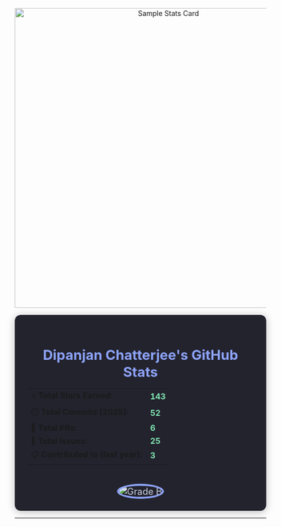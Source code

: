 <!-- GitHub Stats Card Example -->
<p align="center">
  <!-- Replace the image below with your own stats image or keep as a placeholder -->
  <!-- If you want to use a dynamic card, you can use services like github-readme-stats -->
  <img src="https://placehold.co/600x250/23232e/8da3fa?text=Dipanjan's+GitHub+Stats" alt="Sample Stats Card" width="600"/>
</p>

<div align="center" style="background: #23232e; border-radius: 12px; padding: 24px; color: #c7d0e0; width: fit-content; margin: auto; font-size: 1.15rem; box-shadow: 0 2px 16px 0 #0004;">
  
  <h2 style="color: #8da3fa; margin-bottom: 16px;">Dipanjan Chatterjee's GitHub Stats</h2>
  <table>
    <tr>
      <td>⭐ <b>Total Stars Earned:</b></td>
      <td style="color: #7fe6b0; font-weight: bold;">143</td>
    </tr>
    <tr>
      <td>⏱️ <b>Total Commits (2025):</b></td>
      <td style="color: #7fe6b0; font-weight: bold;">52</td>
    </tr>
    <tr>
      <td>🔗 <b>Total PRs:</b></td>
      <td style="color: #7fe6b0; font-weight: bold;">6</td>
    </tr>
    <tr>
      <td>📝 <b>Total Issues:</b></td>
      <td style="color: #7fe6b0; font-weight: bold;">25</td>
    </tr>
    <tr>
      <td>📋 <b>Contributed to (last year):</b></td>
      <td style="color: #7fe6b0; font-weight: bold;">3</td>
    </tr>
  </table>
  <br />
  <img src="https://placehold.co/120x120/23232e/8da3fa?text=B" alt="Grade B" style="border-radius: 50%; border: 4px solid #8da3fa;">
</div>

---

<!-- The rest of your profile README content below remains as is -->
